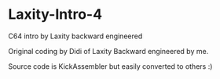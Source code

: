 # Laxity-Intro-4
C64 intro by Laxity backward engineered

Original coding by Didi of Laxity
Backward engineered by me. 

Source code is KickAssembler but easily converted to others :)


